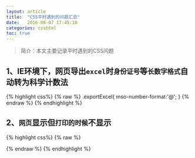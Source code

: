 ```yaml
---
layout: article
title:  "CSS平时遇到的问题汇总"
date:   2016-08-07 17:45:10
categories: csshtml
toc: true
---
```


>简介：本文主要记录平时遇到的CSS问题

## 1、IE环境下，网页导出`excel`时`身份证号`等`长数字格式`自动转为科学计数法
{% highlight css%}
{% raw %}
.exportExcel{
    mso-number-format:'\@';
}
{% endraw %}
{% endhighlight %}

## 2、`网页`显示但`打印的时候`不显示
{% highlight css%}
{% raw %}
<style media="print" type="text/css">
.noPrint{
    display: 'none';
}
</style>
{% endraw %}
{% endhighlight %}
